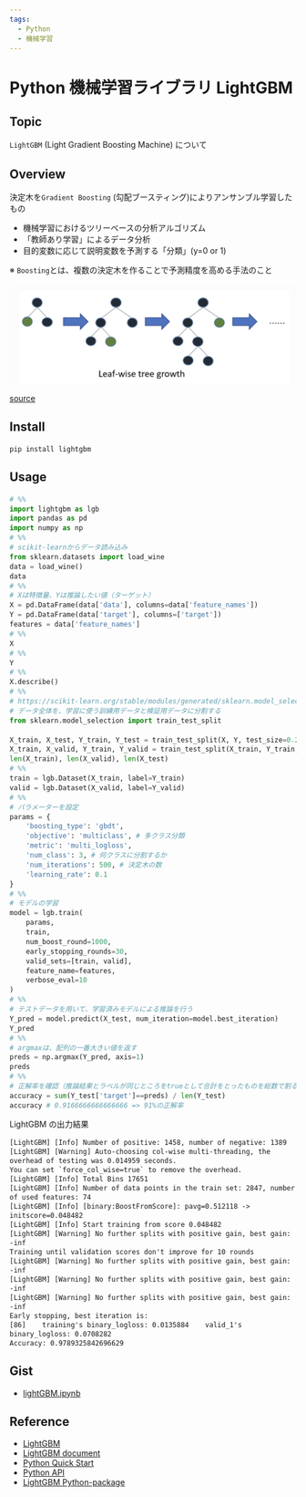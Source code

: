 ```yaml
---
tags:
  - Python
  - 機械学習
---
```


# Python 機械学習ライブラリ LightGBM

## Topic

`LightGBM` (Light Gradient Boosting Machine) について

## Overview

決定木を`Gradient Boosting` (勾配ブースティング)によりアンサンブル学習したもの

- 機械学習におけるツリーベースの分析アルゴリズム
- 「教師あり学習」によるデータ分析
- 目的変数に応じて説明変数を予測する「分類」(y=0 or 1)

※ `Boosting`とは、複数の決定木を作ることで予測精度を高める手法のこと

![LightGBM](img/LightGBM_leaf_wise_tree_growth.png)

[source](https://lightgbm.readthedocs.io/en/v3.3.2/Features.html)

## Install

```
pip install lightgbm
```

## Usage
```py
# %%
import lightgbm as lgb
import pandas as pd
import numpy as np
# %%
# scikit-learnからデータ読み込み
from sklearn.datasets import load_wine
data = load_wine()
data
# %%
# Xは特徴量、Yは推論したい値（ターゲット）
X = pd.DataFrame(data['data'], columns=data['feature_names'])
Y = pd.DataFrame(data['target'], columns=['target'])
features = data['feature_names']
# %%
X
# %%
Y
# %%
X.describe()
# %%
# https://scikit-learn.org/stable/modules/generated/sklearn.model_selection.train_test_split.html
# データ全体を、学習に使う訓練用データと検証用データに分割する
from sklearn.model_selection import train_test_split

X_train, X_test, Y_train, Y_test = train_test_split(X, Y, test_size=0.2, random_state=0)
X_train, X_valid, Y_train, Y_valid = train_test_split(X_train, Y_train, test_size=0.2, random_state=0)
len(X_train), len(X_valid), len(X_test)
# %%
train = lgb.Dataset(X_train, label=Y_train)
valid = lgb.Dataset(X_valid, label=Y_valid)
# %%
# パラメーターを設定
params = {
    'boosting_type': 'gbdt',
    'objective': 'multiclass', # 多クラス分類
    'metric': 'multi_logloss',
    'num_class': 3, # 何クラスに分割するか
    'num_iterations': 500, # 決定木の数
    'learning_rate': 0.1
}
# %%
# モデルの学習
model = lgb.train(
    params,
    train,
    num_boost_round=1000,
    early_stopping_rounds=30,
    valid_sets=[train, valid],
    feature_name=features,
    verbose_eval=10
)
# %%
# テストデータを用いて、学習済みモデルによる推論を行う
Y_pred = model.predict(X_test, num_iteration=model.best_iteration)
Y_pred
# %%
# argmaxは、配列の一番大きい値を返す
preds = np.argmax(Y_pred, axis=1)
preds
# %%
# 正解率を確認（推論結果とラベルが同じところをtrueとして合計をとったものを総数で割る）
accuracy = sum(Y_test['target']==preds) / len(Y_test)
accuracy # 0.9166666666666666 => 91%の正解率
```

LightGBM の出力結果
```
[LightGBM] [Info] Number of positive: 1458, number of negative: 1389
[LightGBM] [Warning] Auto-choosing col-wise multi-threading, the overhead of testing was 0.014959 seconds.
You can set `force_col_wise=true` to remove the overhead.
[LightGBM] [Info] Total Bins 17651
[LightGBM] [Info] Number of data points in the train set: 2847, number of used features: 74
[LightGBM] [Info] [binary:BoostFromScore]: pavg=0.512118 -> initscore=0.048482
[LightGBM] [Info] Start training from score 0.048482
[LightGBM] [Warning] No further splits with positive gain, best gain: -inf
Training until validation scores don't improve for 10 rounds
[LightGBM] [Warning] No further splits with positive gain, best gain: -inf
[LightGBM] [Warning] No further splits with positive gain, best gain: -inf
[LightGBM] [Warning] No further splits with positive gain, best gain: -inf
Early stopping, best iteration is:
[86]	training's binary_logloss: 0.0135884	valid_1's binary_logloss: 0.0708282
Accuracy: 0.9789325842696629
```

## Gist
- [lightGBM.ipynb](https://gist.github.com/pixcelo/c44c19d707f5b5f300cff03b43a24132)

## Reference
- [LightGBM](https://github.com/microsoft/LightGBM)
- [LightGBM document](https://lightgbm.readthedocs.io/en/v3.3.4/)
- [Python Quick Start](https://lightgbm.readthedocs.io/en/v3.3.4/Python-Intro.html)
- [Python API](https://lightgbm.readthedocs.io/en/v3.3.4/Python-API.html)
- [LightGBM Python-package](https://github.com/microsoft/LightGBM/tree/master/python-package)
